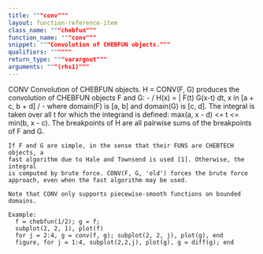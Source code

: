 ```yaml
---
title: """conv"""
layout: function-reference-item
class_name: """chebfun"""
function_name: """conv"""
snippet: """Convolution of CHEBFUN objects."""
qualifiers: """"""
return_type: """varargout"""
arguments: """(rhs1)"""
---
```


 CONV   Convolution of CHEBFUN objects.
    H = CONV(F, G) produces the convolution of CHEBFUN objects F and G:
                      - 
                     /
            H(x) =   |    F(t) G(x-t) dt,  x in [a + c, b + d]
                     /
                    -
    where domain(F) is [a, b] and domain(G) is [c, d]. The integral is taken
    over all t for which the integrand is defined: max(a, x - d) <= t <= min(b,
    x - c).  The breakpoints of H are all pairwise sums of the breakpoints of F
    and G.
 
    If F and G are simple, in the sense that their FUNS are CHEBTECH objects, a
    fast algorithm due to Hale and Townsend is used [1]. Otherwise, the integral
    is computed by brute force. CONV(F, G, 'old') forces the brute force
    approach, even when the fast algorithm may be used.
 
    Note that CONV only supports piecewise-smooth functions on bounded domains.
 
    Example:
      f = chebfun(1/2); g = f;
      subplot(2, 2, 1), plot(f)
      for j = 2:4, g = conv(f, g); subplot(2, 2, j), plot(g), end
      figure, for j = 1:4, subplot(2,2,j), plot(g), g = diff(g); end
